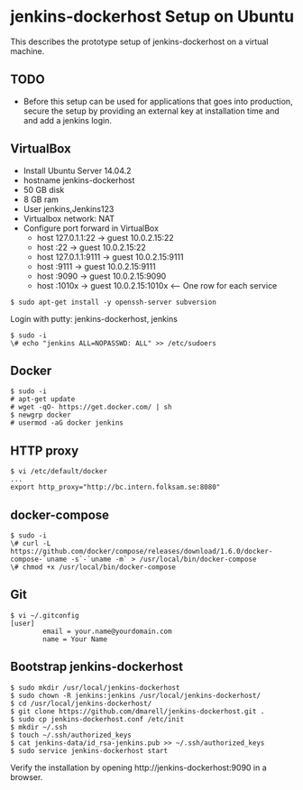 # jenkins-dockerhost Setup on Ubuntu
This describes the prototype setup of jenkins-dockerhost on a virtual machine.

## TODO
- Before this setup can be used for applications that goes into production, secure the setup by providing an
 external key at installation time and and add a jenkins login.

## VirtualBox
- Install Ubuntu Server 14.04.2
- hostname jenkins-dockerhost
- 50 GB disk
- 8 GB ram
- User jenkins,Jenkins123
- Virtualbox network: NAT
- Configure port forward in VirtualBox
  - host 127.0.1.1:22 -> guest 10.0.2.15:22
  - host <hostip>:22 -> guest 10.0.2.15:22
  - host 127.0.1.1:9111 -> guest 10.0.2.15:9111
  - host <hostip>:9111 -> guest 10.0.2.15:9111
  - host <hostip>:9090 -> guest 10.0.2.15:9090
  - host <hostip>:1010x -> guest 10.0.2.15:1010x <-- One row for each service

```
$ sudo apt-get install -y openssh-server subversion
```
Login with putty: jenkins-dockerhost, jenkins
```
$ sudo -i
\# echo "jenkins ALL=NOPASSWD: ALL" >> /etc/sudoers
```
## Docker
```
$ sudo -i
# apt-get update
# wget -qO- https://get.docker.com/ | sh
$ newgrp docker
# usermod -aG docker jenkins

```
## HTTP proxy
```
$ vi /etc/default/docker
...
export http_proxy="http://bc.intern.folksam.se:8080"
```
## docker-compose
```
$ sudo -i
\# curl -L https://github.com/docker/compose/releases/download/1.6.0/docker-compose-`uname -s`-`uname -m` > /usr/local/bin/docker-compose
\# chmod +x /usr/local/bin/docker-compose
```
## Git
```
$ vi ~/.gitconfig
[user]
        email = your.name@yourdomain.com
        name = Your Name
```
## Bootstrap jenkins-dockerhost
```
$ sudo mkdir /usr/local/jenkins-dockerhost
$ sudo chown -R jenkins:jenkins /usr/local/jenkins-dockerhost/
$ cd /usr/local/jenkins-dockerhost/
$ git clone https://github.com/dmarell/jenkins-dockerhost.git .
$ sudo cp jenkins-dockerhost.conf /etc/init
$ mkdir ~/.ssh
$ touch ~/.ssh/authorized_keys
$ cat jenkins-data/id_rsa-jenkins.pub >> ~/.ssh/authorized_keys
$ sudo service jenkins-dockerhost start
```
Verify the installation by opening http://jenkins-dockerhost:9090 in a browser.
